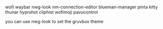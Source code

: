 wofi
waybar
nwg-look
nm-connection-editor
blueman-manager
pinta 
kitty
thunar
hyprshot
cliphist
wofimoji
pavucontrol

you can use nwg-look to set the gruvbox theme